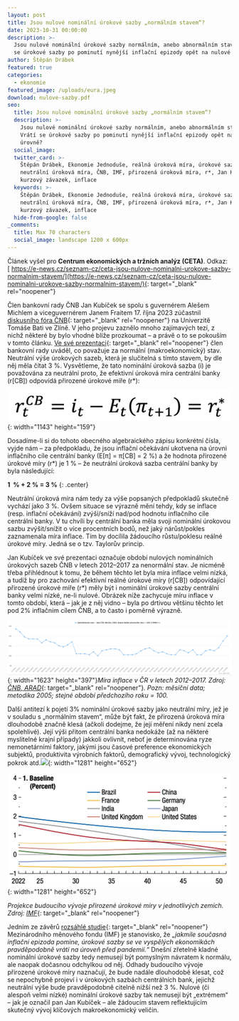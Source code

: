 ```yaml
---
layout: post
title: Jsou nulové nominální úrokové sazby „normálním stavem“?
date: 2023-10-31 00:00:00
description: >-
  Jsou nulové nominální úrokové sazby normálním, anebo abnormálním stavem? Vrátí
  se úrokové sazby po pominutí nynější inflační epizody opět na nulové úrovně?
author: Štěpán Drábek
featured: true
categories:
  - ekonomie
featured_image: /uploads/eura.jpeg
download: nulove-sazby.pdf
seo:
  title: Jsou nulové nominální úrokové sazby „normálním stavem“?
  description: >-
    Jsou nulové nominální úrokové sazby normálním, anebo abnormálním stavem?
    Vrátí se úrokové sazby po pominutí nynější inflační epizody opět na nulové
    úrovně?
  social_image:
  twitter_card: >-
    Štěpán Drábek, Ekonomie Jednoduše, reálná úroková míra, úrokové sazby,
    neutrální úroková míra, ČNB, IMF, přirozená úroková míra, r*, Jan Kubíček,
    kurzový závazek, inflace
  keywords: >-
    Štěpán Drábek, Ekonomie Jednoduše, reálná úroková míra, úrokové sazby,
    neutrální úroková míra, ČNB, IMF, přirozená úroková míra, r*, Jan Kubíček,
    kurzový závazek, inflace
  hide-from-google: false
_comments:
  title: Max 70 characters
  social_image: landscape 1200 x 600px
---
```

Článek vyšel pro&nbsp;**Centrum ekonomických a tržních analýz (CETA)**. Odkaz:[&nbsp;https://e-news.cz/seznam-cz/ceta-jsou-nulove-nominalni-urokove-sazby-normalnim-stavem/](https://e-news.cz/seznam-cz/ceta-jsou-nulove-nominalni-urokove-sazby-normalnim-stavem/){: target="_blank" rel="noopener"}

Člen bankovní rady ČNB Jan Kubíček se spolu s guvernérem Alešem Michlem a viceguvernérem Janem Fraitem 17. října 2023 zúčastnil [diskusního fóra ČNB](https://www.cnb.cz/cs/verejnost/servis-pro-media/audio-video/Diskusni-forum-CNB-naUniverzite-Tomase-Bati-veZline-00001/){: target="_blank" rel="noopener"} na Univerzitě Tomáše Bati ve Zlíně. V jeho projevu zaznělo mnoho zajímavých tezí, z nichž některé by bylo vhodné blíže prozkoumat – a právě o to se pokouším v tomto článku.&nbsp;[Ve své prezentaci](https://www.cnb.cz/export/sites/cnb/cs/verejnost/.galleries/pro_media/konference_projevy/vystoupeni_projevy/download/20231017_kubicek_diskusni_forum_zlin.pdf){: target="_blank" rel="noopener"} člen bankovní rady uváděl, co považuje za normální (makroekonomický) stav. Neutrální výše úrokových sazeb, která je slučitelná s tímto stavem, by dle něj měla čítat 3 %. Vysvětleme, že tato nominální úroková sazba (i) je považována za neutrální proto, že efektivní úroková míra centrální banky (r\[CB\]) odpovídá přirozené úrokové míře (r\*):​​

![](/uploads/r-4.png){: width="1143" height="159"}

​Dosadíme-li si do tohoto obecného algebraického zápisu konkrétní čísla, vyjde nám – za předpokladu, že jsou inflační očekávání ukotvena na úrovni inflačního cíle centrální banky (E\[π\] = π\[CB\] = 2 %) a že hodnota přirozené úrokové míry (r\*) je 1 % – že neutrální úroková sazba centrální banky by byla následující:

**1 &nbsp;% + 2 % = 3 %**
{: .center}

Neutrální úroková míra nám tedy za výše popsaných předpokladů skutečně vychází jako 3 %. Ovšem situace se výrazně mění tehdy, kdy se inflace (resp. inflační očekávání) zvýší/sníží nad/pod hodnotu inflačního cíle centrální banky. V tu chvíli by centrální banka měla svoji nominální úrokovou sazbu zvýšit/snížit o více procentních bodů, než jaký nárůst/pokles zaznamenala míra inflace. Tím by docílila žádoucího růstu/poklesu reálné úrokové míry. Jedná se o tzv. Taylorův princip.

Jan Kubíček ve své prezentaci označuje období nulových nominálních úrokových sazeb ČNB v letech 2012–2017 za nenormální stav. Je nicméně třeba přihlédnout k tomu, že během těchto let byla míra inflace velmi nízká, a tudíž by pro zachování efektivní reálné úrokové míry (r\[CB\]) odpovídající přirozené úrokové míře (r\*) měly být i nominální úrokové sazby centrální banky velmi nízké, ne-li nulové. Obrázek níže zachycuje míru inflace v tomto období, která – jak je z něj vidno – byla po drtivou většinu těchto let pod 2% inflačním cílem ČNB, a to často i poměrně výrazně.

![](/uploads/arad-mira-inflace-behem-kurzoveho-zavazku-1.png){: width="1623" height="397"}*Míra inflace v ČR v letech 2012–2017. Zdroj:* [*ČNB, ARAD*](https://www.cnb.cz/arad/#/cs/indicators){: target="_blank" rel="noopener"}*. Pozn: měsíční data; metodika 2005; stejné období předchozího roku = 100.*

Další antitezí k pojetí 3% nominální úrokové sazby jako neutrální míry, jež je v souladu s „normálním stavem“, může být fakt, že přirozená úroková míra dlouhodobě značně klesá (ačkoli dodejme, že její měření nikdy není zcela spolehlivé). Její výši přitom centrální banka nedokáže (až na některé myslitelné krajní případy) jakkoli ovlivnit, neboť je determinována ryze nemonetárními faktory, jakými jsou časové preference ekonomických subjektů, produktivita výrobních faktorů, demografický vývoj, technologický pokrok atd.​​​​![](blob:https://app.cloudcannon.com/823f2eb8-edd3-49d1-b26d-d735ca7ae890){: width="1281" height="652"}​​​​​

![](/uploads/imf-predikce-r-4.png){: width="1281" height="652"}

*Projekce budoucího vývoje přirozené úrokové míry v jednotlivých zemích. Zdroj:* [*IMF*](https://www.imf.org/-/media/Files/Publications/WEO/2023/April/English/text.ashx){: target="_blank" rel="noopener"}&nbsp;

Jedním ze závěrů [rozsáhlé studie](https://www.imf.org/-/media/Files/Publications/WEO/2023/April/English/text.ashx){: target="_blank" rel="noopener"} Mezinárodního měnového fondu (IMF) je stanovisko, že *„jakmile současná inflační epizoda pomine, úrokové sazby se ve vyspělých ekonomikách pravděpodobně vrátí na úroveň před pandemií.“* Dnešní zřetelně kladné nominální úrokové sazby tedy nemusejí být pomyslným návratem k normálu, ale naopak dočasnou odchylkou od něj. Odhady budoucího vývoje přirozené úrokové míry naznačují, že bude nadále dlouhodobě klesat, což se nepochybně projeví i v úrokových sazbách centrálních bank, jejichž neutrální výše bude pravděpodobně citelně nižší než 3 %. Nulové (či alespoň velmi nízké) nominální úrokové sazby tak nemusejí být „extrémem“ – jak je označil pan Jan Kubíček – ale žádoucím stavem reflektujícím skutečný vývoj klíčových makroekonomický veličin.